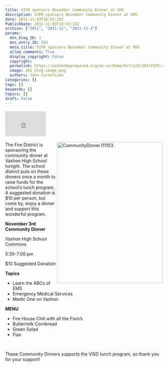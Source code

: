 ```yaml
---
title: VIFR sponsors November Community Dinner at VHS
description: VIFR sponsors November Community Dinner at VHS
date: 2011-11-03T18:53:15Z
PublishDate: 2011-11-03T18:53:15Z
archive: ["2011", "2011-11", "2011-11-3"]
params:
  dnn_blog_ID: 1
  dnn_entry_ID: 203
  meta_title: VIFR sponsors November Community Dinner at VHS
  allow_comments: True
  display_copyright: False
  copyright:
  permalink: https://vashonbeprepared.org/en-us/Home/EntryId/203/VIFR-sponsors-November-Community-Dinner-at-VHS
  image: 203_blog-image.png
  authors: John Cornelison
categories: []
tags: []
keywords: []
topics: []
draft: False
---
```


<div class="wlWriterHeaderFooter" style="float:none; margin:0px; padding:4px 0px 4px 0px;"><iframe src="http://www.facebook.com/widgets/like.php?href=http://vashoneoc.org/Blogs/VashonPreparedness/tabid/164/EntryId/203/VIFR-sponsors-November-Community-Dinner-at-VHS.aspx" scrolling="no" frameborder="0" style="border:none; width:130px; height:80px"></iframe></div><p><a href="./images/203/Windows-Live-Writer-87f661933ed8_A42A-CommunityDinner.111103_2.gif"><img style="background-image: none; border-bottom: 0px; border-left: 0px; padding-left: 0px; padding-right: 0px; display: inline; float: right; border-top: 0px; border-right: 0px; padding-top: 0px" title="CommunityDinner.111103" border="0" alt="CommunityDinner.111103" align="right" src="./images/203/Windows-Live-Writer-87f661933ed8_A42A-CommunityDinner.111103_thumb.gif" width="338" height="449" /></a>The Fire District is sponsoring the community dinner at Vashon High School tonight. The school district puts on these dinners once a month to raise funds for the school’s lunch program.&#160; A suggested donation is $10 per person, but come by, enjoy a dinner and support this wonderful program.&#160; </p>  <p><b>November 3rd Community Dinner</b></p>  <p>Vashon High School Commons</p>  <p>5:30-7:00 pm</p>  <p>$10 Suggested Donation </p>  <p><strong>Topics</strong></p>  <ul>   <li>Learn the ABCs of EMS</li>    <li>Emergency Medical Services</li>    <li>Medic One on Vashon</li> </ul>  <p><strong>MENU</strong></p>  <ul>   <li>Fire House Chili with all the Fixin’s</li>    <li>Buttermilk Cornbread</li>    <li>Green Salad</li>    <li>Flan</li> </ul>  <p>&#160;</p>  <p>These Community Dinners supports the VISD lunch program, so thank you for your support!</p>
